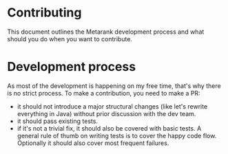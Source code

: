 Contributing
===

This document outlines the Metarank development process and what should you do when you want to contribute.

Development process
===
As most of the development is happening on my free time, that's why there is no strict process. To make a contribution,
you need to make a PR:
* it should not introduce a major structural changes (like let's rewrite everything in Java) without prior discussion
with the dev team.
* it should pass existing tests.
* if it's not a trivial fix, it should also be covered with basic tests. A general rule of thumb on writing tests is to 
cover the happy code flow. Optionally it should also cover most frequent failures.

